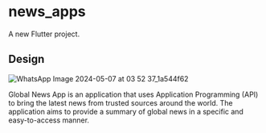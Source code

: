 # news_apps

A new Flutter project.

## Design
![WhatsApp Image 2024-05-07 at 03 52 37_1a544f62](https://github.com/adhambambo/NEW-APP/assets/116437727/c4fd1529-3f0d-47fa-a156-1dc87068b6d8)

Global News App is an application that uses Application Programming (API) to bring the latest news from trusted sources around the world. The application aims to provide a summary of global news in a specific and easy-to-access manner.
